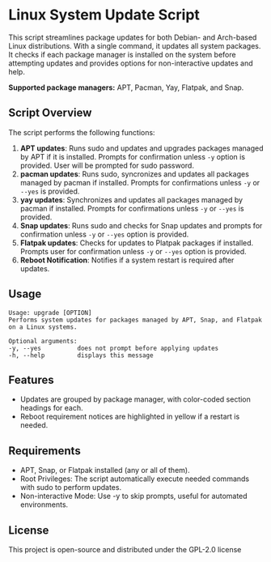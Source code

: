 # Linux System Update Script


This script streamlines package updates for both Debian- and Arch-based Linux distributions. With a single command, it updates all system packages. It checks if each package manager is installed on the system before attempting updates and provides options for non-interactive updates and help. 

**Supported package managers:** APT, Pacman, Yay, Flatpak, and Snap. 


## Script Overview

The script performs the following functions:
1. **APT updates**: Runs sudo and updates and upgrades packages managed by APT if it is installed. Prompts for confirmation unless `-y` option is provided. User will be prompted for sudo password. 
2. **pacman updates**: Runs sudo, syncronizes and updates all packages managed by pacman if installed. Prompts for confirmations unless `-y` or `--yes` is provided. 
2. **yay updates**: Synchronizes and updates all packages managed by pacman if installed. Prompts for confirmations unless `-y` or `--yes` is provided. 
5. **Snap updates**: Runs sudo and checks for Snap updates and prompts for confirmation unless `-y` or `--yes` option is provided.
6. **Flatpak updates**: Checks for updates to Platpak packages if installed. Prompts user for confirmation unless `-y` or `--yes` option is provided.
7. **Reboot Notification**: Notifies if a system restart is required after updates.

## Usage

```
Usage: upgrade [OPTION]
Performs system updates for packages managed by APT, Snap, and Flatpak on a Linux systems.

Optional arguments:
-y, --yes          does not prompt before applying updates
-h, --help         displays this message
```

## Features
- Updates are grouped by package manager, with color-coded section headings for each.
- Reboot requirement notices are highlighted in yellow if a restart is needed.

## Requirements
- APT, Snap, or Flatpak installed (any or all of them).
- Root Privileges: The script automatically execute needed commands with sudo to perform updates.
- Non-interactive Mode: Use -y to skip prompts, useful for automated environments.

## License
This project is open-source and distributed under the GPL-2.0 license 

